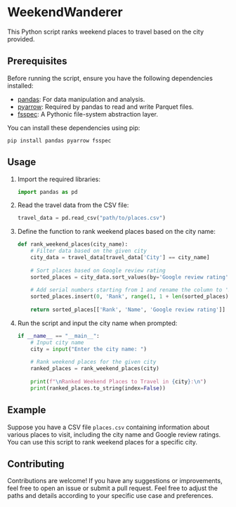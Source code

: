 # WeekendWanderer

This Python script ranks weekend places to travel based on the city provided.

## Prerequisites

Before running the script, ensure you have the following dependencies installed:
- [pandas](https://pypi.org/project/pandas/): For data manipulation and analysis.
- [pyarrow](https://pypi.org/project/pyarrow/): Required by pandas to read and write Parquet files.
- [fsspec](https://pypi.org/project/fsspec/): A Pythonic file-system abstraction layer.

You can install these dependencies using pip:

```
pip install pandas pyarrow fsspec
```

## Usage

1. Import the required libraries:
   ```python
   import pandas as pd
   ```

2. Read the travel data from the CSV file:
   ```python
   travel_data = pd.read_csv("path/to/places.csv")
   ```

3. Define the function to rank weekend places based on the city name:
   ```python
   def rank_weekend_places(city_name):
       # Filter data based on the given city
       city_data = travel_data[travel_data['City'] == city_name]
       
       # Sort places based on Google review rating
       sorted_places = city_data.sort_values(by='Google review rating', ascending=False).reset_index(drop=True)
       
       # Add serial numbers starting from 1 and rename the column to 'Rank'
       sorted_places.insert(0, 'Rank', range(1, 1 + len(sorted_places)))
       
       return sorted_places[['Rank', 'Name', 'Google review rating']]
   ```

4. Run the script and input the city name when prompted:
   ```python
   if __name__ == "__main__":
       # Input city name
       city = input("Enter the city name: ")
       
       # Rank weekend places for the given city
       ranked_places = rank_weekend_places(city)
       
       print(f"\nRanked Weekend Places to Travel in {city}:\n")
       print(ranked_places.to_string(index=False))
   ```

## Example

Suppose you have a CSV file `places.csv` containing information about various places to visit, including the city name and Google review ratings. You can use this script to rank weekend places for a specific city.

## Contributing

Contributions are welcome! If you have any suggestions or improvements, feel free to open an issue or submit a pull request.
Feel free to adjust the paths and details according to your specific use case and preferences.

